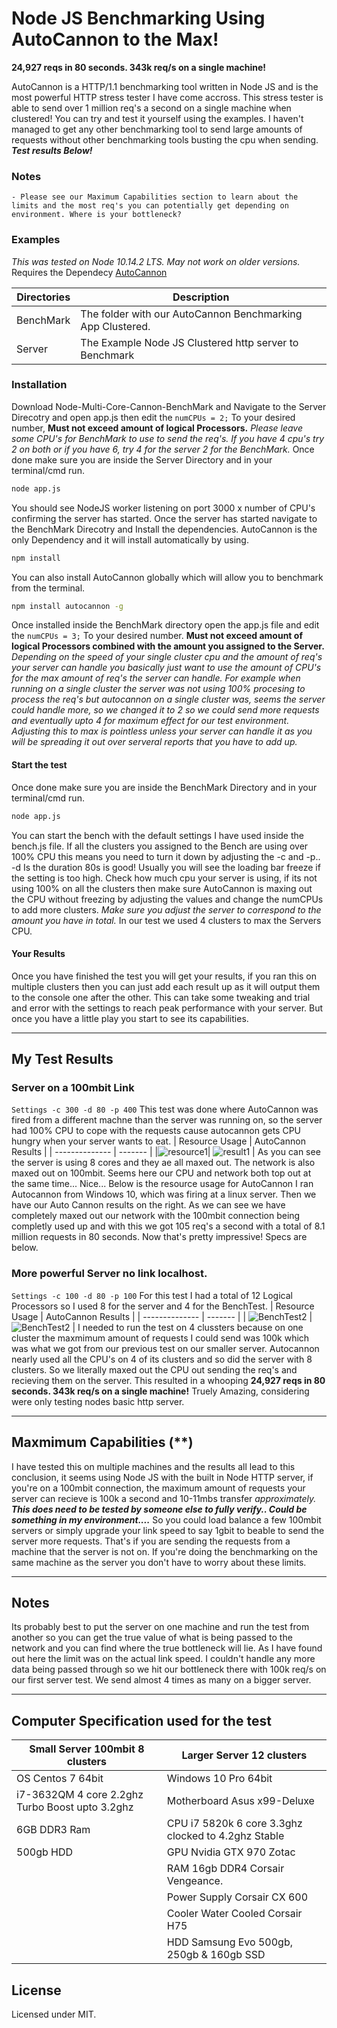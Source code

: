 # Node JS Benchmarking Using AutoCannon to the Max!
**24,927 reqs in 80 seconds. 343k req/s on a single machine!**

AutoCannon is a HTTP/1.1 benchmarking tool written in Node JS and is the most powerful HTTP stress tester I have come accross. This stress tester is able to send over 1 million req's a second on a single machine when clustered!
You can try and test it yourself using the examples. I haven't managed to get any other benchmarking tool to send large amounts of requests without other benchmarking tools busting the cpu when sending.
***Test results Below!***

### Notes
    - Please see our Maximum Capabilities section to learn about the limits and the most req's you can potentially get depending on environment. Where is your bottleneck?

### Examples
*This was tested on Node 10.14.2 LTS. May not work on older versions.*
Requires the Dependecy [AutoCannon](https://github.com/mcollina/autocannon)

| Directories | Description |
| ------ | ------ |
| BenchMark | The folder with our AutoCannon Benchmarking App Clustered.  |
| Server | The Example Node JS Clustered http server to Benchmark |

### Installation
Download Node-Multi-Core-Cannon-BenchMark and Navigate to the Server Direcotry and open app.js then edit the `numCPUs = 2;` To your desired number, **Must not exceed amount of logical Processors.** *Please leave some CPU's for BenchMark to use to send the req's. If you have 4 cpu's try 2 on both or if you have 6, try 4 for the server 2 for the BenchMark.*
Once done make sure you are inside the Server Directory and in your terminal/cmd run.
```sh
node app.js
```
You should see NodeJS worker listening on port 3000 x number of CPU's confirming the server has started.
Once the server has started navigate to the BenchMark Direcotry and Install the dependencies. AutoCannon is the only Dependency and it will install automatically by using.
```sh
npm install
```
You can also install AutoCannon globally which will allow you to benchmark from the terminal.
```sh
npm install autocannon -g
```
Once installed inside the BenchMark directory open the app.js file and edit the `numCPUs = 3;` To your desired number.
**Must not exceed amount of logical Processors combined with the amount you assigned to the Server.**
*Depending on the speed of your single cluster cpu and the amount of req's your server can handle you basically just want to use the amount of CPU's for the max amount of req's the server can handle. For example when running on a single cluster the server was not using 100% procesing to process the req's but autocannon on a single cluster was, seems the server could handle more, so we changed it to 2 so we could send more requests and eventually upto 4 for maximum effect for our test environment. Adjusting this to max is pointless unless your server can handle it as you will be spreading it out over serveral reports that you have to add up.*
#### Start the test
Once done make sure you are inside the BenchMark Directory and in your terminal/cmd run.
```sh
node app.js
```
You can start the bench with the default settings I have used inside the bench.js file.
If all the clusters you assigned to the Bench are using over 100% CPU this means you need to turn it down by adjusting the -c and -p.. -d Is the duration 80s is good! Usually you will see the loading bar freeze if the setting is too high. Check how much cpu your server is using, if its not using 100% on all the clusters then make sure AutoCannon is maxing out the CPU without freezing by adjusting the values and change the numCPUs to add more clusters. *Make sure you adjust the server to correspond to the amount you have in total.* In our test we used 4 clusters to max the Servers CPU.
#### Your Results
Once you have finished the test you will get your results, if you ran this on multiple clusters then you can just add each result up as it will output them to the console one after the other. This can take some tweaking and trial and error with the settings to reach peak performance with your server. But once you have a little play you start to see its capabilities.
___
## My Test Results
### Server on a 100mbit Link
`Settings -c 300 -d 80 -p 400`
This test was done where AutoCannon was fired from a different machne than the server was running on, so the server had 100% CPU to cope with the requests cause autocannon gets CPU hungry when your server wants to eat.
| Resource Usage | AutoCannon Results |
| -------------- | ------- |
|![resource1](https://i.imgur.com/qtwmUPZ.png)| ![result1](https://i.imgur.com/Sag3hYp.png) |
As you can see the server is using 8 cores and they ae all maxed out. The network is also maxed out on 100mbit. Seems here our CPU and network both top out at the same time... Nice... Below is the resource usage for AutoCannon I ran Autocannon from Windows 10, which was firing at a linux server. Then we have our Auto Cannon results on the right. As we can see we have completely maxed out our network with the 100mbit connection being completly used up and with this we got 105 req's a second with a total of 8.1 million requests in 80 seconds. Now that's pretty impressive! Specs are below. 
### More powerful Server no link localhost.
`Settings -c 100 -d 80 -p 100`
For this test I had a total of 12 Logical Processors so I used 8 for the server and 4 for the BenchTest.
| Resource Usage | AutoCannon Results |
| -------------- | ------- |
| ![BenchTest2](https://i.imgur.com/0Cr7HgO.png) | ![BenchTest2](https://i.imgur.com/xDNF9s9.png) |
I needed to run the test on 4 clussters because on one cluster the maxmimum amount of requests I could send was 100k which was what we got from our previous test on our smaller server. Autocannon nearly used all the CPU's on 4 of its clusters and so did the server with 8 clusters. So we literally maxed out the CPU out sending the req's and recieving them on the server. This resulted in a whooping **24,927 reqs in 80 seconds. 343k req/s on a single machine!** Truely Amazing, considering were only testing nodes basic http server.
___
## Maxmimum Capabilities (**)
I have tested this on multiple machines and the results all lead to this conclusion, it seems using Node JS with the built in Node HTTP server, if you're on a 100mbit connection, the maximum amount of requests your server can recieve is 100k a second and 10-11mbs transfer *approximately.* ***This does need to be tested by someone else to fully verify.. Could be something in my environment....*** So you could load balance a few 100mbit servers or simply upgrade your link speed to say 1gbit to beable to send the server more requests. That's if you are sending the requests from a machine that the server is not on. If you're doing the benchmarking on the same machine as the server you don't have to worry about these limits.
___
## Notes
Its probably best to put the server on one machine and run the test from another so you can get the true value of what is being passed to the network and you can find where the true bottleneck will lie. As I have found out here the limit was on the actual link speed. I couldn't handle any more data being passed through so we hit our bottleneck there with 100k req/s on our first server test. We send almost 4 times as many on a bigger server.
___
## Computer Specification used for the test
| Small Server 100mbit 8 clusters | Larger Server 12 clusters |
| ------------------------------- | ------------------------- |
| OS Centos 7 64bit | Windows 10 Pro 64bit |
| i7-3632QM 4 core 2.2ghz Turbo Boost upto 3.2ghz | Motherboard Asus x99-Deluxe |
| 6GB DDR3 Ram | CPU i7 5820k 6 core 3.3ghz clocked to 4.2ghz Stable |
| 500gb HDD| GPU Nvidia GTX 970 Zotac |
|| RAM 16gb DDR4 Corsair Vengeance.|
||Power Supply Corsair CX 600|
|| Cooler Water Cooled Corsair H75 |
|| HDD Samsung Evo 500gb, 250gb & 160gb SSD |
## License
Licensed under MIT.
